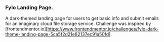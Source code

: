 ### Fylo Landing Page.
A dark-themed landing page for users to get basic info and submit emails for an imaginary cloud file storage service. Challenge was inspired by [frontendmentor.io][https://www.frontendmentor.io/challenges/fylo-dark-theme-landing-page-5ca5f2d21e82137ec91a50fd].